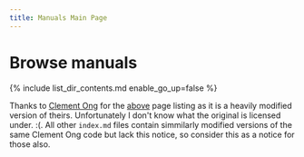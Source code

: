 ```yaml
---
title: Manuals Main Page
---
```


# Browse manuals

{% include list_dir_contents.md enable_go_up=false %}


Thanks to [Clement Ong](https://ongclement.com/) for the [above](https://ongclement.com/blog/github-pages-indexing-directory-copy) page listing as it is a heavily modified version of theirs. Unfortunately I don't know what the original is licensed under. :(. All other `index.md` files contain simmilarly modified versions of the same Clement Ong code but lack this notice, so consider this as a notice for those also.

